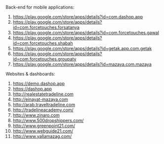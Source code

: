 Back-end for mobile applications:
1.  https://play.google.com/store/apps/details?id=com.dashop.app
2.	https://play.google.com/store/apps/details?id=com.forcetouches.forsatanya
3.	https://play.google.com/store/apps/details?id=com.forcetouches.gawal
4.	https://play.google.com/store/apps/details?id=com.forcetouches.shabah
5.	https://play.google.com/store/apps/details?id=getak.app.com.getak
6.	https://play.google.com/store/apps/details?id=com.forcetouches.groupaty
7.	https://play.google.com/store/apps/details?id=mazaya.com.mazaya


Websites & dashboards:
1.  https://demo.dashop.app
2.  https://dashop.app
3.	http://realestatetradeline.com
4.	http://einayat-mazaya.com
5.	http://arab.traveltradeline.com
6.	http://tradelineacademy.com/
7.	http://www.zinaro.com
8.	http://www.500dropshippers.com/
9.	http://www.greenpoint21.com/
10.	http://www.webguide21.com/
11.	http://www.yallamazag.com/

